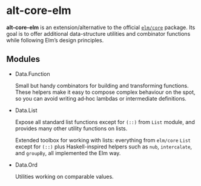 # alt-core-elm

**alt-core-elm** is an extension/alternative to the official
[`elm/core`](https://package.elm-lang.org/packages/elm/core/1.0.5/) package.
Its goal is to offer additional data-structure utilities and
combinator functions while following Elm’s design principles.

## Modules

- Data.Function

    Small but handy combinators for building and transforming functions.
    These helpers make it easy to compose complex behaviour on the spot,
    so you can avoid writing ad‑hoc lambdas or intermediate definitions.

- Data.List

    Expose all standard list functions except for `(::)` from `List` module,
    and provides many other utility functions on lists.

    Extended toolbox for working with lists: everything from `elm/core`
    `List` except for `(::)` plus Haskell-inspired helpers such as
    `nub`, `intercalate`, and `groupBy`, all implemented the Elm way.

- Data.Ord

    Utilities working on comparable values.

